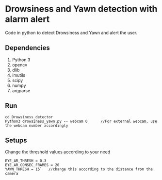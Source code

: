 # Drowsiness and Yawn detection with alarm alert 

Code in python to detect Drowsiness and Yawn and alert the user.

## Dependencies

1. Python 3
2. opencv
3. dlib
4. imutils
5. scipy
6. numpy
7. argparse

## Run 

```
cd Drowsiness_detector
Python3 drowsiness_yawn.py -- webcam 0		//For external webcam, use the webcam number accordingly
```

## Setups

Change the threshold values according to your need
```
EYE_AR_THRESH = 0.3
EYE_AR_CONSEC_FRAMES = 20
YAWN_THRESH = 15`	//change this according to the distance from the camera
```



